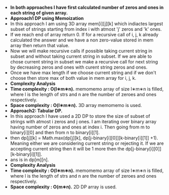 * **In both approaches I have first calculated number of zeros and ones in each string of given array.**
​
* **Approach1 DP using Memoization**
* In this approach I am using 3D array mem[i][j][k] which indiactes largest subset of strings starting from index i with atmost 'j' zeros and 'k' ones.
* If we reach end of array return 0. If for a recursive call of i, j, k already calculated the answer and we have a non zero-value stored in mem array then return that value.
* Now we will make recursive calls if possible taking current string in subset and without taking current string in subset. If we are able to chose current string in subset we make a recursive call for next string by decreasing zeros and ones with curent string zeros and ones.
* Once we have max length if we choose current string and if we don't choose then store max of both value in mem array for i, j, k.
​
* **Complexity Analysis**
* **Time complexity : O(l∗m∗n).** memomemo array of size l∗m∗n is filled, where l is the length of strs  and n are the number of zeroes and ones respectively.
​
* **Space complexity : O(l∗m∗n).** 3D array memomemo is used.
​
* **Approach2: Tabular DP.**
* In this approach I have used a 2D DP to store the size of subset of strings with atmost i zeros and j ones. I am iterating over binary array having number of zeros and ones at index i. Then going from m to binary[i][0] and then from n to binary[i][1].
* then dp[j][k] = Math.max(dp[j][k], dp[j-binary[i][0]][k-binary[i][1]] +1). Meaning either we are considering current string or rejecting it. If we are accepting current string then it will be 1 more then the dp[j-binary[i][0]][k-binary[i][1]].
* ans is in dp[m][n].
​
* **Complexity Analysis**
* **Time complexity : O(l∗m∗n).** memomemo array of size l∗m∗n is filled, where l is the length of strs  and n are the number of zeroes and ones respectively.
​
* **Space complexity : O(m∗n).** 2D DP array is used.
